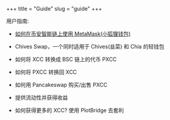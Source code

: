 +++
title = "Guide"
slug = "guide"
+++

用户指南:

-   [如何在币安智能链上使用 MetaMask(小狐狸钱包)](/zh-cn/guidesub/guidesub/)

-   Chives Swap，一个同时适用于 Chives(韭菜) 和 Chia 的轻钱包

-   如何将 XCC 转换成 BSC 链上的代币 PXCC

-   如何将 PXCC 转换回 XCC

-   如何用 Pancakeswap 购买/出售 PXCC

-   提供流动性并获得收益

-   如何获得更多的 XCC? 使用 PlotBridge 去套利
